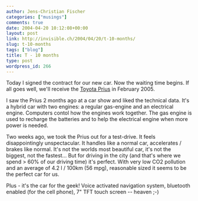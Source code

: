 ```yaml
---
author: Jens-Christian Fischer
categories: ["musings"]
comments: true
date: 2004-04-20 10:12:08+00:00
layout: post
link: http://invisible.ch/2004/04/20/t-10-months/
slug: t-10-months
tags: ["blog"]
title: T - 10 months
type: post
wordpress_id: 266
---
```


Today I signed the contract for our new car. Now the waiting time begins. If all goes well, we'll receive the [Toyota Prius](http://www.prius.ch/) in February 2005.

I saw the Prius 2 months ago at a car show and liked the technical data. It's a hybrid car with two engines: a regular gas-engine and an electrical engine. Computers contol how the engines work together. The gas engine is used to recharge the batteries and to help the electrical engine when more power is needed. 

Two weeks ago, we took the Prius out for a test-drive. It feels disappointingly unspectacular. It handles like a normal car, accelerates / brakes like normal. It's not the worlds most beautiful car, it's not the biggest, not the fastest... But for driving in the city (and that's where we spend > 60% of our driving time) it's perfect. With very low CO2 pollution and an average of 4.2 l / 100km (56 mpg), reasonable sized it seems to be the perfect car for us.

Plus - it's the car for the geek! Voice activated navigation system, bluetooth enabled (for the cell phone), 7" TFT touch screen -- heaven ;-)

